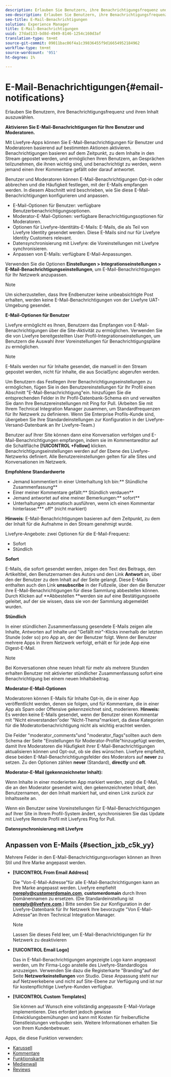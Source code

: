 ```yaml
---
description: Erlauben Sie Benutzern, ihre Benachrichtigungsfrequenz und ihren Inhalt auszuwählen.
seo-description: Erlauben Sie Benutzern, ihre Benachrichtigungsfrequenz und ihren Inhalt auszuwählen.
seo-title: E-Mail-Benachrichtigungen
solution: Experience Manager
title: E-Mail-Benachrichtigungen
uuid: 27dad133-bd8d-4949-8146-1254c160d3af
translation-type: tm+mt
source-git-commit: 09011bac06f4a1c39836455f9d16654952184962
workflow-type: tm+mt
source-wordcount: '951'
ht-degree: 1%

---
```



# E-Mail-Benachrichtigungen{#email-notifications}

Erlauben Sie Benutzern, ihre Benachrichtigungsfrequenz und ihren Inhalt auszuwählen.

**Aktivieren Sie E-Mail-Benachrichtigungen für Ihre Benutzer und Moderatoren.**

Mit Livefyre-Apps können Sie E-Mail-Benachrichtigungen für Benutzer und Moderatoren basierend auf bestimmten Aktionen aktivieren. Benachrichtigungen basieren auf dem Zeitpunkt, zu dem Inhalte in den Stream gepostet werden, und ermöglichen Ihren Benutzern, an Gesprächen teilzunehmen, die ihnen wichtig sind, und benachrichtigt zu werden, wenn jemand einen ihrer Kommentare gefällt oder darauf antwortet.

Benutzer und Moderatoren können E-Mail-Benachrichtigungen Opt-in oder abbrechen und die Häufigkeit festlegen, mit der E-Mails empfangen werden. In diesem Abschnitt wird beschrieben, wie Sie diese E-Mail-Benachrichtigungen konfigurieren und anpassen.

* E-Mail-Optionen für Benutzer: verfügbare Benutzerbenachrichtigungsoptionen.
* Moderator-E-Mail-Optionen: verfügbare Benachrichtigungsoptionen für Moderatoren.
* Optionen für Livefyre-Identitäts-E-Mails: E-Mails, die als Teil von Livefyre Identity gesendet werden. Diese E-Mails sind nur für Livefyre Identity Customers relevant.
* Datensynchronisierung mit Livefyre: die Voreinstellungen mit Livefyre synchronisieren.
* Anpassen von E-Mails: verfügbare E-Mail-Anpassungen.

Verwenden Sie die Optionen **Einstellungen > Integrationseinstellungen > E-Mail-Benachrichtigungseinstellungen**, um E-Mail-Benachrichtigungen für Ihr Netzwerk anzupassen.

>[!NOTE]
>
>Um sicherzustellen, dass Ihre Endbenutzer keine unbeabsichtigte Post erhalten, werden keine E-Mail-Benachrichtigungen von der Livefyre UAT-Umgebung gesendet.

**E-Mail-Optionen für Benutzer**

Livefyre ermöglicht es Ihnen, Benutzern das Empfangen von E-Mail-Benachrichtigungen über die Site-Aktivität zu ermöglichen. Verwenden Sie die von Livefyre bereitgestellten User Profil-Integrationseinstellungen, um Benutzern die Auswahl ihrer Voreinstellungen für Benachrichtigungspläne zu ermöglichen.

>[!NOTE]
>
>E-Mails werden nur für Inhalte gesendet, die manuell in den Stream gepostet werden, nicht für Inhalte, die aus SocialSync abgerufen werden.

Um Benutzern das Festlegen ihrer Benachrichtigungseinstellungen zu ermöglichen, fügen Sie in den Benutzereinstellungen für Ihr Profil einen Abschnitt &quot;E-Mail-Benachrichtigung&quot;ein. hinzufügen Sie die entsprechenden Felder in Ihr Profil-Datenbank-Schema ein und verwalten Sie dann Ihre Benutzereinstellungen mit Ping for Pull. (Arbeiten Sie mit Ihrem Technical Integration Manager zusammen, um Standardfrequenzen für Ihr Netzwerk zu definieren. Wenn Sie Enterprise Profils-Kunde sind, übergeben Sie Ihre Standardeinstellungen zur Konfiguration in der Livefyre-Versand-Datenbank an Ihr Livefyre-Team.)

Benutzer auf Ihrer Site können dann eine Konversation verfolgen und E-Mail-Benachrichtigungen empfangen, indem sie im Kommentareditor auf die Schaltfläche **[!UICONTROL +Follow]** klicken. Benachrichtigungseinstellungen werden auf der Ebene des Livefyre-Netzwerks definiert. Alle Benutzereinstellungen gelten für alle Sites und Konversationen im Netzwerk.

**Empfohlene Standardwerte**

* Jemand kommentiert in einer Unterhaltung Ich bin:** Stündliche Zusammenfassung**
* Einer meiner Kommentare gefällt:** Stündlich verdauen**
* Jemand antwortet auf eine meiner Bemerkungen:** sofort**
* Unterhaltungen automatisch ausführen, wenn ich einen Kommentar hinterlasse:*** off* (nicht markiert)

**Hinweis**: E-Mail-Benachrichtigungen basieren auf dem Zeitpunkt, zu dem der Inhalt für die Aufnahme in den Stream genehmigt wurde.

Livefyre-Angebote: zwei Optionen für die E-Mail-Frequenz:

* Sofort
* Stündlich

**Sofort**

E-Mails, die sofort gesendet werden, zeigen den Text des Beitrags, den Artikeltitel, den Benutzernamen des Autors und den Link **Antwort** an, über den der Benutzer zu dem Inhalt auf der Seite gelangt. Diese E-Mails enthalten auch den Link **unsubscribe** in der Fußzeile, über den die Benutzer ihre E-Mail-Benachrichtigungen für diese Sammlung abbestellen können. Durch Klicken auf **Abbestellen **werden sie auf eine Bestätigungsseite geleitet, auf der sie wissen, dass sie von der Sammlung abgemeldet wurden.

**Stündlich**

In einer stündlichen Zusammenfassung gesendete E-Mails zeigen alle Inhalte, Antworten auf Inhalte und &quot;Gefällt mir&quot;-Klicks innerhalb der letzten Stunde (oder so) pro App an, der der Benutzer folgt. Wenn der Benutzer mehrere Apps in Ihrem Netzwerk verfolgt, erhält er für jede App eine Digest-E-Mail.

>[!NOTE]
>
>Bei Konversationen ohne neuen Inhalt für mehr als mehrere Stunden erhalten Benutzer mit aktivierter stündlicher Zusammenfassung sofort eine Benachrichtigung bei einem neuen Inhaltsbeitrag.

**Moderator-E-Mail-Optionen**

Moderatoren können E-Mails für Inhalte Opt-in, die in einer App veröffentlicht werden, denen sie folgen, und für Kommentare, die in einer App als Spam oder Offensive gekennzeichnet sind, moderieren. **Hinweis:** Es werden keine E-Mails gesendet, wenn der Benutzer einen Kommentar mit &quot;Nicht einverstanden&quot;oder &quot;Nicht-Thema&quot;markiert, da diese Kategorien für die Moderatorbenachrichtigung nicht als wichtig erachtet werden.

Die Felder &quot;moderator_comments&quot;und &quot;moderator_flags&quot;sollten auch dem Schema der Seite &quot;Einstellungen für Moderator-Profile&quot;hinzugefügt werden, damit Ihre Moderatoren die Häufigkeit ihrer E-Mail-Benachrichtigungen aktualisieren können und Opt-out, ob sie dies wünschen. Livefyre empfiehlt, diese beiden E-Mail-Benachrichtigungsfelder des Moderators auf **never** zu setzen. Zu den Optionen zählen **never** (Standard), **directly** und **oft**.

**Moderator-E-Mail (gekennzeichneter Inhalt):**

Wenn Inhalte in einer moderierten App markiert werden, zeigt die E-Mail, die an den Moderator gesendet wird, den gekennzeichneten Inhalt, den Benutzernamen, der den Inhalt markiert hat, und einen Link zurück zur Inhaltsseite an.

Wenn ein Benutzer seine Voreinstellungen für E-Mail-Benachrichtigungen auf Ihrer Site in Ihrem Profil-System ändert, synchronisieren Sie das Update mit Livefyre Remote Profil mit Livefyres Ping for Pull.

**Datensynchronisierung mit Livefyre**

## Anpassen von E-Mails {#section_jxb_c5k_yy}

Mehrere Felder in den E-Mail-Benachrichtigungsvorlagen können an Ihren Stil und Ihre Marke angepasst werden.

* **[!UICONTROL From Email Address]**

   Die &quot;Von-E-Mail-Adresse&quot;für alle E-Mail-Benachrichtigungen kann an Ihre Marke angepasst werden. Livefyre empfiehlt **noreply@customerdomain.com**, **customerdomain** durch Ihren Domänennamen zu ersetzen. (Die Standardeinstellung ist **noreply@livefyre.com**.) Bitte senden Sie zur Konfiguration in der Livefyre-Datenbank für Ihr Netzwerk Ihre bevorzugte &quot;Von E-Mail-Adresse&quot;an Ihren Technical Integration Manager.

   >[!NOTE]
   >
   >Lassen Sie dieses Feld leer, um E-Mail-Benachrichtigungen für Ihr Netzwerk zu deaktivieren

* **[!UICONTROL Email Logo]**

   Das in E-Mail-Benachrichtigungen angezeigte Logo kann angepasst werden, um Ihr Firma-Logo anstelle des Livefyre-Standardlogos anzuzeigen. Verwenden Sie dazu die Registerkarte &quot;Branding&quot;auf der Seite **Netzwerkeinstellungen** von Studio. Diese Anpassung steht nur auf Netzwerkebene und nicht auf Site-Ebene zur Verfügung und ist nur für kostenpflichtige Livefyre-Kunden verfügbar.

* **[!UICONTROL Custom Templates]**

   Sie können auf Wunsch eine vollständig angepasste E-Mail-Vorlage implementieren. Dies erfordert jedoch gewisse Entwicklungsbemühungen und kann mit Kosten für freiberufliche Dienstleistungen verbunden sein. Weitere Informationen erhalten Sie von Ihrem Kundenbetreuer.



Apps, die diese Funktion verwenden:

* [Karussell](/help/using/c-about-apps/c-carousel-app/c-carousel-app.md#c_carousel_app)
* [Kommentare](/help/using/c-about-apps/c-comments/c-comments.md)
* [Funktionskarte](/help/using/c-about-apps/c-feature-card-app/c-feature-card-app.md#c_feature_card_app)
* [Medienwall](/help/using/c-about-apps/c-media-wall-app/c-media-wall-app.md#c_media_wall_app)
* [Reviews](/help/using/c-about-apps/c-reviews-app/c-reviews-app.md#c_reviews_app)

